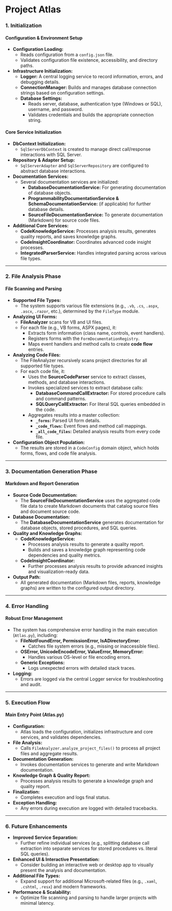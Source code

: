 # Project Atlas

### 1. **Initialization**

#### **Configuration & Environment Setup**

* **Configuration Loading:**
  * Reads configuration from a `config.json` file.
  * Validates configuration file existence, accessibility, and directory paths.
* **Infrastructure Initialization:**
  * **Logger:** A central logging service to record information, errors, and debugging details.
  * **ConnectionManager:** Builds and manages database connection strings based on configuration settings.
  * **Database Settings:**
    * Reads server, database, authentication type (Windows or SQL), username, and password.
    * Validates credentials and builds the appropriate connection string.

#### **Core Service Initialization**

* **DbContext Initialization:**
  * `SqlServerDbContext` is created to manage direct call/response interactions with SQL Server.
* **Repository & Adapter Setup:**
  * `SqlServerAdapter` and `SqlServerRepository` are configured to abstract database interactions.
* **Documentation Services:**
  * Several documentation services are initialized:
    * **DatabaseDocumentationService:** For generating documentation of database objects.
    * **ProgrammabilityDocumentationService & SchemaDocumentationService:** (if applicable) for further database details.
    * **SourceFileDocumentationService:** To generate documentation (Markdown) for source code files.
* **Additional Core Services:**
  * **CodeKnowledgeService:** Processes analysis results, generates quality reports, and saves knowledge graphs.
  * **CodeInsightCoordinator:** Coordinates advanced code insight processes.
  * **IntegratedParserService:** Handles integrated parsing across various file types.

***

### 2. **File Analysis Phase**

#### **File Scanning and Parsing**

* **Supported File Types:**
  * The system supports various file extensions (e.g., `.vb`, `.cs`, `.aspx`, `.ascx`, `.razor`, etc.), determined by the `FileType` module.
* **Analyzing UI Forms:**
  * **FileAnalyzer** scans for VB and UI files.
  * For each file (e.g., VB forms, ASPX pages), it:
    * Extracts form information (class name, controls, event handlers).
    * Registers forms with the `FormDocumentationRegistry`.
    * Maps event handlers and method calls to create **code flow** entries.
* **Analyzing Code Files:**
  * The FileAnalyzer recursively scans project directories for all supported file types.
  * For each code file, it:
    * Uses the **SourceCodeParser** service to extract classes, methods, and database interactions.
    * Invokes specialized services to extract database calls:
      * **DatabaseCommandCallExtractor:** For stored procedure calls and command patterns.
      * **SQLQueryCallExtractor:** For literal SQL queries embedded in the code.
    * Aggregates results into a master collection:
      * **`_forms`:** Parsed UI form details.
      * **`_code_flows`:** Event flows and method call mappings.
      * **`_all_code_files`:** Detailed analysis results from every code file.
* **Configuration Object Population:**
  * The results are stored in a `CodeConfig` domain object, which holds forms, flows, and code file analysis.

***

### 3. **Documentation Generation Phase**

#### **Markdown and Report Generation**

* **Source Code Documentation:**
  * The **SourceFileDocumentationService** uses the aggregated code file data to create Markdown documents that catalog source files and document source code.
* **Database Documentation:**
  * The **DatabaseDocumentationService** generates documentation for database objects, stored procedures, and SQL queries.
* **Quality and Knowledge Graphs:**
  * **CodeKnowledgeService:**
    * Processes analysis results to generate a quality report.
    * Builds and saves a knowledge graph representing code dependencies and quality metrics.
  * **CodeInsightCoordinator:**
    * Further processes analysis results to provide advanced insights and visualization-ready data.
* **Output Path:**
  * All generated documentation (Markdown files, reports, knowledge graphs) are written to the configured output directory.

***

### 4. **Error Handling**

#### **Robust Error Management**

* The system has comprehensive error handling in the main execution (`Atlas.py`), including:
  * **FileNotFoundError, PermissionError, IsADirectoryError:**
    * Catches file system errors (e.g., missing or inaccessible files).
  * **OSError, UnicodeEncodeError, ValueError, MemoryError:**
    * Handles various OS-level or file encoding errors.
  * **Generic Exceptions:**
    * Logs unexpected errors with detailed stack traces.
* **Logging:**
  * Errors are logged via the central Logger service for troubleshooting and audit.

***

### 5. **Execution Flow**

#### **Main Entry Point (Atlas.py)**

* **Configuration:**
  * Atlas loads the configuration, initializes infrastructure and core services, and validates dependencies.
* **File Analysis:**
  * Calls `FileAnalyzer.analyze_project_files()` to process all project files and aggregate results.
* **Documentation Generation:**
  * Invokes documentation services to generate and write Markdown documentation.
* **Knowledge Graph & Quality Report:**
  * Processes analysis results to generate a knowledge graph and quality report.
* **Finalization:**
  * Completes execution and logs final status.
* **Exception Handling:**
  * Any errors during execution are logged with detailed tracebacks.

***

### 6. **Future Enhancements**

* **Improved Service Separation:**
  * Further refine individual services (e.g., splitting database call extraction into separate services for stored procedures vs. literal SQL queries).
* **Enhanced UI & Interactive Presentation:**
  * Consider building an interactive web or desktop app to visually present the analysis and documentation.
* **Additional File Types:**
  * Expand support for additional Microsoft-related files (e.g., `.xaml`, `.cshtml`, `.resx`) and modern frameworks.
* **Performance & Scalability:**
  * Optimize file scanning and parsing to handle larger projects with minimal latency.
